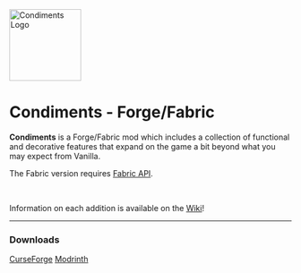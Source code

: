 <img width="128" alt="Condiments Logo" src="https://github.com/user-attachments/assets/82599a86-0633-4ebe-b703-1060209a405b">

 # Condiments - Forge/Fabric

**Condiments** is a Forge/Fabric mod which includes a collection of functional and decorative features that expand on the game a bit beyond what you may expect from Vanilla.

The Fabric version requires [Fabric API](https://modrinth.com/mod/fabric-api).

<br>

Information on each addition is available on the [Wiki](https://github.com/chililisoup/Condiments/wiki)!

<hr>

 ### Downloads
[CurseForge](https://legacy.curseforge.com/minecraft/mc-mods/condiments)
[Modrinth](https://modrinth.com/mod/condiments)
